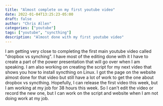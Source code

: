 ```yaml
---
title: "Almost complete on my first youtube video"
date: 2022-01-04T13:25:23-05:00
draft: false
author: "Chris Allen"
categories: ["youtube"]
tags: ["youtube", "syncthing"]
description: "Almost done with my first youtube video"
---
```

I am getting very close to completing the first main youtube video called "dropbox vs synching".   I have most of the editing done with it I have to create a part of the power presentation that will go over when I am speaking.  I am also working on creating the script for my next video that shows you how to install syncthing on Linux.  I got the page on the website almost done for that video but still have a lot of work to get the one about dropbox vs syncthing.   Hopefully, I can release the first video this week, but I am working at my job for 38 hours this week.   So I can't edit the video or record the new one, but I can work on the script and website when I am not doing work at my job.
